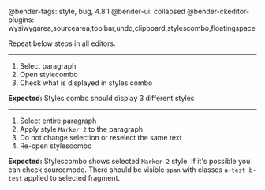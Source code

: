 @bender-tags: style, bug, 4.8.1
@bender-ui: collapsed
@bender-ckeditor-plugins: wysiwygarea,sourcearea,toolbar,undo,clipboard,stylescombo,floatingspace

Repeat below steps in all editors.

----

1. Select paragraph
2. Open stylecombo
3. Check what is displayed in styles combo

**Expected:** Styles combo should display 3 different styles

----

1. Select entire paragraph
2. Apply style `Marker 2` to the paragraph
3. Do not change selection or reselect the same text
3. Re-open stylescombo

**Expected:** Stylescombo shows selected `Marker 2` style. If it's possible you can check sourcemode. There should be visible `span` with classes `a-test b-test` applied to selected fragment.
